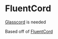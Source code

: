 # FluentCord

[Glasscord](https://github.com/AryToNeX/Glasscord) is needed

Based off of [FluentCord](https://twitter.com/zeealeid/status/1306980727767134214/photo/1)
